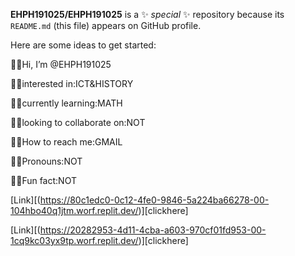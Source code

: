 **EHPH191025/EHPH191025** is a ✨ _special_ ✨ repository because its `README.md` (this file) appears on GitHub profile.

Here are some ideas to get started:

🎇🌃Hi, I’m @EHPH191025

🎇🌃interested in:ICT&HISTORY

🎇🌃currently learning:MATH

🎇🌃looking to collaborate on:NOT

🎇🌃How to reach me:GMAIL

🎇🌃Pronouns:NOT

🎇🌃Fun fact:NOT

[Link][(https://80c1edc0-0c12-4fe0-9846-5a224ba66278-00-104hbo40q1jtm.worf.replit.dev/)][clickhere]

[Link][(https://20282953-4d11-4cba-a603-970cf01fd953-00-1cq9kc03yx9tp.worf.replit.dev/)][clickhere]

<!---
EHPH191025/EHPH191025 is a ✨ special ✨ repository because its `README.md` (this file) appears on your GitHub profile.
You can click the Preview link to take a look at your changes.
--->
